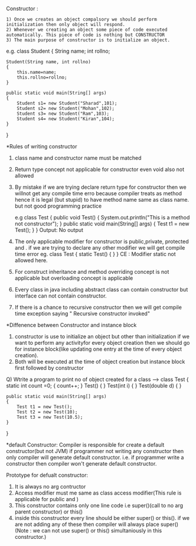 Constructor :

	1) Once we creates an object compalsory we should perform initialization then only object will respond.
	2) Whenever we creating an object some piece of code executed automatically. This piece of code is nothing but CONSTRUCTOR
	3) The main purpose of constructor is to initialize an object.
 e.g.
class Student
{
	String name;
	int rollno;
	
	Student(String name, int rollno)
	{
		this.name=name;
		this.rollno=rollno;
	}

	public static void main(String[] args)
	{
		Student s1= new Student("Sharad",101);
		Student s2= new Student("Mohan",102);
		Student s3= new Student("Ram",103);
		Student s4= new Student("Kiran",104);
	}
}

*Rules of writing constructor
1) class name and constructor name must be matched
2) Return type concept not applicable for constructor even void also not allowed
3) By mistake if we are trying declare return type for constructor then we willnot get any compile time erro because compiler treats as method
	hence it is legal (but stupid) to have method name same as class name. but not good programming practice

	e.g
	class Test
	{
		public void Test()
		{
			System.out.println("This is a method not constructor");
		}
		public static void main(String[] args)
		{
			Test t1 = new Test();
		}
	}
     Output: No output
4) The only applicable modifier for constructor is public,private, protected and <default>. 
   if we are trying to declare any other modifier we will get compile time error
	eg.
		class Test
		{
			static Test()
			{
			}
		}
		CE : Modifier static not allowed here.

5) For construct inheritance and method overriding concept is not applicable but overloading concept is applicable
6) Every class in java including abstract class can contain constructor but interface can not contain constructor.
7) If there is a chance to recursive constructor then we will get compile time exception saying " Recursive constructor invoked"

*Diffenence between Constructor and instance block
1) constructor is use to initialize an object but other than initialization if we want to perform any activityfor every object creation then we should go
   for instance block(like updating one entry at the time of every object creation).
2) Both will be executed at the time of object creation  but instance block first followed by constructor

Q) Wtrite a program to print no of object created for a class
--> 
 class Test
{
	static int count =0;
	{
		count++;
	}
	Test()
	{
	}
	Test(int i)
	{
	}
	Test(double d)
	{
	}

	public static void main(String[] args)
	{
		Test t1 = new Test();
		Test t2 = new Test(10);
		Test t3 = new Test(10.5);
	}
}


*default Constructor:
 Compiler is responsible for create a default constructor(but not JVM) if programmer not writing any constructor then only compiler will generate
   default constructor. i.e. if programmer write a constructor then compiler won't generate default constructor.

Prototype for defualt constructor:
1) It is always no arg contructor
2) Access modifier must me same as class access modifier(This rule is applicable for public and <default>)
3) This constructor contains only one line code i.e super()(call to no arg parent constructor) or this()
4) inside this constructor every line should be either super() or this(). if we are not adding any of these then compiler will always place super()
   (Note :  we can not use super() or this() simultaniously in this constructor.)





